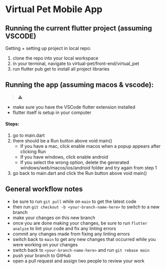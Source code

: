 # Virtual Pet Mobile App

## Running the current flutter project (assuming VSCODE)
Getting + setting up project in local repo:
1. clone the repo into your local workspace
2. in your terminal, navigate to virtual-pet/front-end/virtual_pet
3. run flutter pub get to install all project libraries

## Running the app (assuming macos & vscode):
> :warning:
* make sure you have the VSCode flutter extension installed
* flutter itself is setup in your computer

#### Steps:
1. go to main.dart
2. there should be a Run button above void main()
    * If you have a mac, click enable macos when a popup appears after clicking Run
    * If you have windows, click enable android
    * If you select the wrong option, delete the  generated windows/web/macos/ios/android folder and try again from step 1
3. go back to main.dart and click the Run button above void main()

## General workflow notes
* be sure to run `git pull` while on `main` to get the latest code
* then run `git checkout -b <your-branch-name-here>` to switch to a new branch
* make your changes on this new branch
* once you are done making your changes, be sure to run `flutter analyze` to lint your code and fix any linting errors
* commit any changes made from fixing any linting errors
* switch back to `main` to get any new changes that occurred while you were working on your changes
* switch back to `<your-branch-name-here>` and run `git rebase main`
* push your branch to GitHub
* open a pull request and assign two people to review your work
